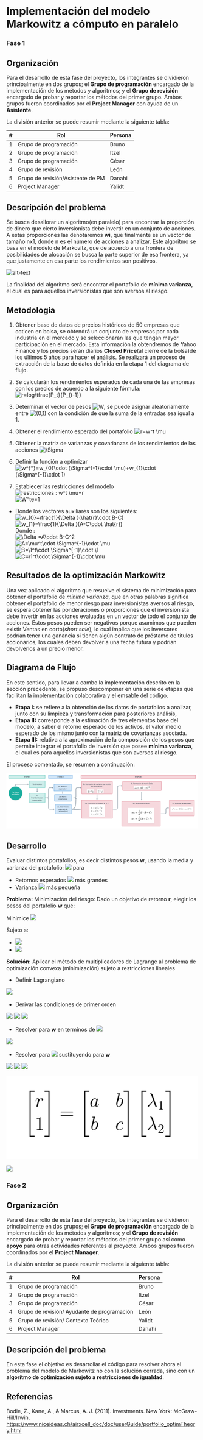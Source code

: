# Implementación del modelo Markowitz a cómputo en paralelo

### Fase 1

## Organización

Para el desarrollo de esta fase del proyecto, los integrantes se dividieron principalmente en dos grupos; el **Grupo de programación** encargado de la implementación de los métodos y algoritmos; y el **Grupo de revisión** encargado de probar y reportar los métodos del primer grupo. Ambos grupos fueron coordinados por el **Project Manager** con ayuda de un **Asistente**.

La división anterior se puede resumir mediante la siguiente tabla:

| #    | Rol                                   | Persona      |
| ---- | --------------------------------------| ------------ |
| 1    | Grupo de programación                 | Bruno        |
| 2    | Grupo de programación                 | Itzel        |
| 3    | Grupo de programación                 | César        |
| 4    | Grupo de revisión                     | León         |
| 5    | Grupo de revisión/Asistente de PM     | Danahi       |
| 6    | Project Manager                       | Yalidt       |

## Descripción del problema

Se busca desallorar un algoritmo(en paralelo) para encontrar la proporción de dinero que cierto inversionista debe invertir en un conjunto de acciones. A estas proporciones las denotaremos **wi**, que finalmente es un vector de tamaño nx1, donde n es el número de acciones a analizar. Este algoritmo se basa en el modelo de Markovitz, que de acuerdo a una frontera de posibilidades de alocación se busca la parte superior de esa frontera, ya que justamente en esa parte los rendimientos son positivos.

![alt-text](https://github.com/czammar/MNO_finalproject/blob/master/images/frontera_eficiente.png)

La finalidad del algoritmo será encontrar el portafolio de **mínima varianza**, el cual es para aquellos inversionistas que son aversos al riesgo.

## Metodología
1) Obtener base de datos de precios históricos de 50 empresas que coticen en bolsa, se obtendrá un conjunto de empresas por cada industria en el mercado y se seleccionaran las que tengan mayor participación en el mercado. Esta información la obtendremos de Yahoo Finance y los precios serán diarios **Closed Price**(al cierre de la bolsa)de los últimos 5 años para hacer el análisis. Se realizará un proceso de extracción de la base de datos definida en la etapa 1 del diagrama de flujo.

2) Se calcularán los rendimientos esperados de cada una de las empresas con los precios de acuerdo a la siguiente fórmula:
![r=log\tfrac{P_t}{P_{t-1}}](https://render.githubusercontent.com/render/math?math=R%3Dlog%5Ctfrac%7BPt%7D%7BPt-1%7D)<br />

3) Determinar el vector de pesos ![$W$](https://render.githubusercontent.com/render/math?math=%24W%24), se puede asignar aleatoriamente entre ![$(0,1)$](https://render.githubusercontent.com/render/math?math=%24(0%2C1)%24) con la condición de que la suma de la entradas sea igual a 1.<br />
4) Obtener el rendimiento esperado del portafolio ![r=w^t \mu](https://render.githubusercontent.com/render/math?math=r%3Dw%5Et%20%5Cmu)

5) Obtener la matriz de varianzas y covarianzas de los rendimientos de las acciones ![\Sigma](https://render.githubusercontent.com/render/math?math=%5CSigma)<br />

6) Definir la función a optimizar  ![w^{*}=w_{0}\cdot (\Sigma^{-1}\cdot \mu)+w_{1}\cdot (\Sigma^{-1}\cdot 1)](https://render.githubusercontent.com/render/math?math=w%5E%7B*%7D%3Dw_%7B0%7D%5Ccdot%20(%5CSigma%5E%7B-1%7D%5Ccdot%20%5Cmu)%2Bw_%7B1%7D%5Ccdot%20(%5CSigma%5E%7B-1%7D%5Ccdot%201))<br />
7) Establecer las restricciones del modelo<br />
![restricciones : w^t \mu=r](https://render.githubusercontent.com/render/math?math=restricciones%20%3A%20w%5Et%20%5Cmu%3DR)<br />
![W^te=1](https://render.githubusercontent.com/render/math?math=W%5Ete%3D1)<br />

* Donde los vectores auxiliares son los siguientes:<br />
![w_{0}=\frac{1}{\Delta }(\hat{r}\cdot B-C)](https://render.githubusercontent.com/render/math?math=w_%7B0%7D%3D%5Cfrac%7B1%7D%7B%5CDelta%20%7D(%5Chat%7Br%7D%5Ccdot%20B-C))<br />
![w_{1}=\frac{1}{\Delta }(A-C\cdot \hat{r})](https://render.githubusercontent.com/render/math?math=w_%7B1%7D%3D%5Cfrac%7B1%7D%7B%5CDelta%20%7D(A-C%5Ccdot%20%5Chat%7Br%7D))<br />
Donde :<br />
![\Delta =A\cdot B-C^2](https://render.githubusercontent.com/render/math?math=%5CDelta%20%3DA%5Ccdot%20B-C%5E2)<br />
![A=\mu^t\cdot \Sigma^{-1}\cdot \mu](https://render.githubusercontent.com/render/math?math=A%3D%5Cmu%5Et%5Ccdot%20%5CSigma%5E%7B-1%7D%5Ccdot%20%5Cmu)<br />
![B=\1^t\cdot \Sigma^{-1}\cdot \1](https://render.githubusercontent.com/render/math?math=B%3D%5C1%5Et%5Ccdot%20%5CSigma%5E%7B-1%7D%5Ccdot%20%5C1)<br />
![C=\1^t\cdot \Sigma^{-1}\cdot \mu](https://render.githubusercontent.com/render/math?math=C%3D%5C1%5Et%5Ccdot%20%5CSigma%5E%7B-1%7D%5Ccdot%20%5Cmu)

## Resultados de la optimización Markowitz

Una vez aplicado el algoritmo que resuelve el sistema de minimización para obtener el portafolio de *mínima varianza*, que en otras palabras significa obtener el portafolio de menor riesgo para inversionistas aversos al riesgo, se espera obtener las ponderaciones o proporciones que el inversionista debe invertir en las acciones evaluadas en un vector de todo el conjunto de acciones. Estos pesos pueden ser negativos porque asumimos que pueden existir Ventas en corto(*short sale*), lo cual implica que los inversores podrían tener una ganancia si tienen algún contrato de préstamo de titulos accionarios, los cuales deben devolver a una fecha futura y podrían devolverlos a un precio menor.

## Diagrama de Flujo

En este sentido, para llevar a cambo la implementación descrito en la sección precedente, se propuso descomponer en una serie de etapas que facilitan la implementación colaborativa y el emsable del código.

* **Etapa I:** se refiere a la obtención de los datos de portafolios a analizar, junto con su limpieza y transformación para posteriores análisis,
* **Etapa II:** corresponde a la estimación de tres elementos base del modelo, a saber el retorno esperado de los activos, el valor medio esperado de los mismo junto con la matriz de covarianzas asociada.
* **Etapa III:** relativa a la aproximación de la composición de los pesos que permite integrar el portafolio de inversión que posee **mínima varianza**, el cual es para aquellos inversionistas que son aversos al riesgo.

El proceso comentado, se resumen a continuación:



![Diagrama de flujo](./images/diagrama_flujo.png)

## Desarrollo

Evaluar distintos portafolios, es decir distintos pesos **w**, usando la media y varianza del protafolio: <img src="https://render.githubusercontent.com/render/math?math=(\mu, \Sigma)"> para 
- Retornos esperados  <img src="https://render.githubusercontent.com/render/math?math=\mu"> más grandes 
- Varianza  <img src="https://render.githubusercontent.com/render/math?math=\Sigma"> más pequeña

**Problema:** Minimización del riesgo: Dado un objetivo de retorno **r**, elegir los pesos del portafolio **w** que:

Minimice <img src="https://render.githubusercontent.com/render/math?math=\frac{1}{2}w^T\Sigma w">

Sujeto a: 
- <img src="https://render.githubusercontent.com/render/math?math=w^T\mu=r">
- <img src="https://render.githubusercontent.com/render/math?math=w^T1_{n}=1">

**Solución:** Aplicar el método de multiplicadores de Lagrange al problema de optimización convexa (minimización) sujeto a restricciones lineales

- Definir Lagrangiano

<img src="https://render.githubusercontent.com/render/math?math=L(w,\lambda_{1}, \lambda_{2}) = \frac{1}{2}w^T\Sigma w \oplus  \lambda_{1}(r-w^T\mu) \oplus \lambda_{2}(1-w^T1_{n})">

- Derivar las condiciones de primer orden

<img src="https://render.githubusercontent.com/render/math?math=\frac{\delta L}{\delta w} = 0_{n} = \Sigma w - \lambda_{1}\mu - \lambda_{2}1_{n}">

<img src="https://render.githubusercontent.com/render/math?math=\frac{\delta L}{\delta \lambda_{1}} = 0 = r -w^T\mu">

<img src="https://render.githubusercontent.com/render/math?math=\frac{\delta L}{\delta \lambda{2}} = 0 = 1 -w^T1_{n}">

- Resolver para **w** en terminos de <img src="https://render.githubusercontent.com/render/math?math=\lambda_{1}, \lambda_{2}">

<img src="https://render.githubusercontent.com/render/math?math=w_{0} = \lambda_{1}\Sigma^{-1}1_{n}">

- Resolver para <img src="https://render.githubusercontent.com/render/math?math=\lambda_{1}, \lambda_{2}"> sustituyendo para **w**
<img src="https://render.githubusercontent.com/render/math?math=r = w^T_{0}\mu = \lambda_{1}(\mu^T\Sigma^{-1}\mu) \oplus \lambda_{2}(\mu^T\Sigma^{-1}1_{n}))">

<img src="https://render.githubusercontent.com/render/math?math=1 = w^T 1_{n} = \lambda_{1}(\mu^T\Sigma^{-1}1_{n}) \oplus \lambda_{2}(1^T_{n}\Sigma^{-1}1_{n})">

<img src="https://render.githubusercontent.com/render/math?math=\Rightarrow">


![Matriz](./images/matriz.png)


<img src="https://render.githubusercontent.com/render/math?math=a =(\mu\Sigma^{-1}), b =(\mu\Sigma_{-1}1_{n}) , c = (1^T_{n}\Sigma^{-1}1_{n})">


### Fase 2

## Organización

Para el desarrollo de esta fase del proyecto, los integrantes se dividieron principalmente en dos grupos; el **Grupo de programación** encargado de la implementación de los métodos y algoritmos; y el **Grupo de revisión** encargado de probar y reportar los métodos del primer grupo así como **apoyo** para otras actividades referentes al proyecto. Ambos grupos fueron coordinados por el **Project Manager**.

La división anterior se puede resumir mediante la siguiente tabla:

| #    | Rol                                        | Persona      |
| ---- | -------------------------------------------| ------------ |
| 1    | Grupo de programación                      | Bruno        |
| 2    | Grupo de programación                      | Itzel        |
| 3    | Grupo de programación                      | César        |
| 4    | Grupo de revisión/ Ayudante de programación| León         |
| 5    | Grupo de revisión/ Contexto Teórico        | Yalidt       |
| 6    | Project Manager                            | Danahi       |

## Descripción del problema

En esta fase el objetivo es desarrollar el código para resolver ahora el problema del modelo de Markowitz no con la solución cerrada, sino con un **algoritmo de optimización sujeto a restricciones de igualdad**.

## Referencias 

Bodie, Z., Kane, A., & Marcus, A. J. (2011). Investments. New York: McGraw-Hill/Irwin.<br />
https://www.niceideas.ch/airxcell_doc/doc/userGuide/portfolio_optimTheory.html<br />




